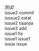 测试!<br/>
issue2 commit<br/>
isssue2 estat<br/>
issue2 tiaanjia<br/>
issue3 add<br/>
issue1 fix<br/>
issue1 issue1<br/>
issue issue<br/>
